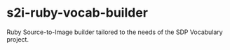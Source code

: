 # s2i-ruby-vocab-builder
Ruby Source-to-Image builder tailored to the needs of the SDP Vocabulary project.
